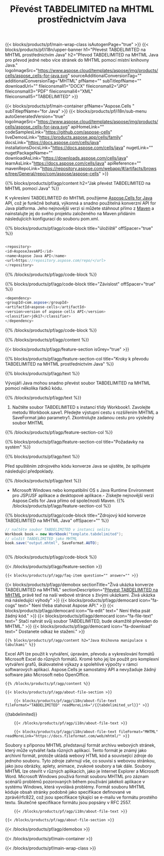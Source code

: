 ﻿---
title: Převést TABDELIMITED na MHTML prostřednictvím Java 
url: /cs/java/conversion/tabdelimited-to-mhtml/ 
description: Ukázkový konverzní kód Java pro formát TABDELIMITED na soubor MHTML. Programátoři mohou použít tento příklad kódu k exportu tabulek Excelu a OpenOffice do MHTML v jakékoli webové nebo desktopové aplikaci založené na Java.
---
{{< blocks/products/pf/main-wrap-class isAutogenPage="true" >}}
{{< blocks/products/pf/i18n/upper-banner h1="Převést TABDELIMITED na MHTML prostřednictvím Java" h2="Převod TABDELIMITED na MHTML Java pro převod jedné nebo více stránek do MHTML pomocí místní knihovny Java." logoImageSrc="https://www.aspose.cloud/templates/aspose/img/products/cells/aspose_cells-for-java.svg" sourceAdditionalConversionTag="" additionalConversionTag="MHTML" pfName="" subTitlepfName="" downloadUrl="" fileiconsmall1="DOCX" fileiconsmall2="JPG" fileiconsmall3="PDF" fileiconsmall4="XML" fileiconsmall5="TABDELIMITED" >}}

{{< blocks/products/pf/main-container pfName="Aspose.Cells " subTitlepfName="for Java" >}}
{{< blocks/products/pf/i18n/sub-menu autoGeneratedVersion="true" logoImageSrc="https://www.aspose.cloud/templates/aspose/img/products/cells/aspose_cells-for-java.svg" apiHomeLink="" codeSamplesLink="https://github.com/aspose-cells" liveDemosLink="https://products.aspose.app/cells/family" docsLink="https://docs.aspose.com/cells/java" installationsDocsLink="https://docs.aspose.com/cells/java" nugetLink="" nugetPackageName="" downloadAsLink="https://downloads.aspose.com/cells/java" learnAsLink="https://docs.aspose.com/cells/java" apiReference="" mavenRepoLink="https://repository.aspose.com/webapp/#/artifacts/browse/tree/General/repo/com/aspose/aspose-cells" >}}

{{% blocks/products/pf/agp/content h2="Jak převést TABDELIMITED na MHTML pomocí Java" %}}

 K vykreslení TABDELIMITED do MHTML použijeme
 [Aspose.Cells for Java](https://products.aspose.com/cells/java) 
 API, což je funkčně bohatá, výkonná a snadno použitelná konverzní API for Java platforma. Jeho nejnovější verzi si můžete stáhnout přímo z
 [Maven](https://repository.aspose.com/webapp/#/artifacts/browse/tree/General/repo/com/aspose/aspose-cells) 
 a nainstalujte jej do svého projektu založeného na Maven přidáním následujících konfigurací do souboru pom.xml.

{{% blocks/products/pf/agp/code-block title="úložiště" offSpacer="true" %}}

```cs

<repository>
<id>AsposeJavaAPI</id>
<name>Aspose Java API</name>
<url>https://repository.aspose.com/repo/</url>
</repository>


```

{{% /blocks/products/pf/agp/code-block %}}

{{% blocks/products/pf/agp/code-block title="Závislost" offSpacer="true" %}}

```cs
<dependency>
<groupId>com.aspose</groupId>
<artifactId>aspose-cells</artifactId>
<version>version of aspose-cells API</version>
<classifier>jdk17</classifier>
</dependency>


```

{{% /blocks/products/pf/agp/code-block %}}

{{% /blocks/products/pf/agp/content %}}

{{< blocks/products/pf/agp/feature-section isGrey="true" >}}

{{% blocks/products/pf/agp/feature-section-col title="Kroky k převodu TABDELIMITED na MHTML prostřednictvím Java" %}}

{{% blocks/products/pf/agp/text %}}

 Vývojáři Java mohou snadno převést soubor TABDELIMITED na MHTML pomocí několika řádků kódu.

{{% /blocks/products/pf/agp/text %}}

1. Načtěte soubor TABDELIMITED s instancí třídy Workbook1. Zavolejte metodu Workbook.save1. Předejte výstupní cestu s rozšířením MHTML a SaveFormat jako parametry1. Zkontrolujte zadanou cestu pro výsledný soubor MHTML

{{% /blocks/products/pf/agp/feature-section-col %}}

{{% blocks/products/pf/agp/feature-section-col title="Požadavky na systém" %}}

{{% blocks/products/pf/agp/text %}}

 Před spuštěním zdrojového kódu konverze Java se ujistěte, že splňujete následující předpoklady.

{{% /blocks/products/pf/agp/text %}}

- Microsoft Windows nebo kompatibilní OS s Java Runtime Environment pro JSP/JSF aplikace a desktopové aplikace.- Získejte nejnovější verzi Aspose.Cells for Java přímo od společnosti Maven.
{{% /blocks/products/pf/agp/feature-section-col %}}

{{% blocks/products/pf/agp/code-block title="Zdrojový kód konverze TABDELIMITED na MHTML Java" offSpacer="" %}}

```cs
// načtěte soubor TABDELIMITED v instanci sešitu
Workbook book = new Workbook("template.tabdelimited");
// uložit TABDELIMITED jako MHTML
book.save("output.mhtml", SaveFormat.AUTO);   
   


```

{{% /blocks/products/pf/agp/code-block %}}

{{< /blocks/products/pf/agp/feature-section >}}

    {{< blocks/products/pf/agp/faq-item question="" answer="" >}}
 

<!-- aboutfile Starts -->

{{< blocks/products/pf/agp/demobox sectionTitle="Živá ukázka konverze TABDELIMITED na MHTML" sectionDescription="[Převést TABDELIMITED na MHTML](https://products.aspose.app/cells/conversion/tabdelimited-to-mhtml) právě teď na naší webové stránce s živými ukázkami. Živá ukázka má následující výhody" >}}
        {{< blocks/products/pf/agp/democard icon="fa-cogs" text=" Není třeba stahovat Aspose API." >}}
        {{< blocks/products/pf/agp/democard icon="fa-edit" text=" Není třeba psát žádný kód." >}}
        {{< blocks/products/pf/agp/democard icon="fa-file-text" text=" Stačí nahrát svůj soubor TABDELIMITED, bude okamžitě převeden do MHTML." >}}
        {{< blocks/products/pf/agp/democard icon="fa-download" text=" Dostanete odkaz ke stažení." >}}

    {{% blocks/products/pf/agp/content h2="Java Knihovna manipulace s tabulkami" %}}

 Excel API lze použít k vytváření, úpravám, převodu a vykreslování formátů Microsoft Excel do různých formátů. Kromě toho jej lze použít pro komplexní vytváření grafů, škálovatelné výkazy a spolehlivé výpočty v rámci softwarových aplikací. Aspose.Cells je samostatný API a nevyžaduje žádný software jako Microsoft nebo OpenOffice.  



    {{% /blocks/products/pf/agp/content %}}

    {{< blocks/products/pf/agp/about-file-section >}}

        {{< blocks/products/pf/agp/i18n/about-file-text fileFormat="TABDELIMITED" readMoreLink="/{{tabdelimited_url}}" >}}

{{tabdelimited}}

        {{< /blocks/products/pf/agp/i18n/about-file-text >}}

        {{< blocks/products/pf/agp/i18n/about-file-text fileFormat="MHTML" readMoreLink="https://docs.fileformat.com/web/mhtml/" >}}

Soubory s příponou MHTML představují formát archivu webových stránek, který může vytvářet řada různých aplikací. Tento formát je známý jako archivní formát, protože ukládá webový HTML kód a související zdroje do jednoho souboru. Tyto zdroje zahrnují vše, co souvisí s webovou stránkou, jako jsou obrázky, aplety, animace, zvukové soubory a tak dále. Soubory MHTML lze otevřít v různých aplikacích, jako je Internet Explorer a Microsoft Word. Microsoft Windows používá formát souboru MHTML pro záznam scénářů problémů pozorovaných během používání jakékoli aplikace v systému Windows, která vyvolává problémy. Formát souboru MHTML kóduje obsah stránky podobně jako specifikace definované ve zprávě/rfc822, což jsou specifikace týkající se e-mailu ve formátu prostého textu. Skutečné specifikace formátu jsou popsány v RFC 2557.

        {{< /blocks/products/pf/agp/i18n/about-file-text >}}

    {{< /blocks/products/pf/agp/about-file-section >}}

{{< /blocks/products/pf/agp/demobox >}}

<!-- aboutfile Ends -->



{{< /blocks/products/pf/main-container >}}
    
{{< /blocks/products/pf/main-wrap-class >}}